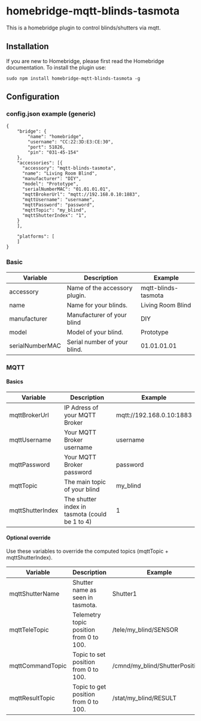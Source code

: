 # homebridge-mqtt-blinds-tasmota
This is a homebridge plugin to control blinds/shutters via mqtt.

## Installation

If you are new to Homebridge, please first read the Homebridge documentation. To install the plugin use:
```
sudo npm install homebridge-mqtt-blinds-tasmota -g
```

## Configuration

### config.json example (generic)
```
{
    "bridge": {
        "name": "homebridge",
        "username": "CC:22:3D:E3:CE:30",
        "port": 51826,
        "pin": "031-45-154"
    },
    "accessories": [{
      "accessory": "mqtt-blinds-tasmota",
      "name": "Living Room Blind",
      "manufacturer": "DIY",
      "model": "Prototype",
      "serialNumberMAC": "01.01.01.01",
      "mqttBrokerUrl": "mqtt://192.168.0.10:1883",
      "mqttUsername": "username",
      "mqttPassword": "password",
      "mqttTopic": "my_blind",
      "mqttShutterIndex": "1",
    }
    ],

    "platforms": [
    ]
}
```
### Basic
| Variable | Description | Example |
| --- | --- | --- |
| accessory | Name of the accessory plugin. | mqtt-blinds-tasmota |
| name | Name for your blinds. | Living Room Blind |
| manufacturer | Manufacturer of your blind | DIY |
| model | Model of your blind. | Prototype |
| serialNumberMAC | Serial number of your blind. | 01.01.01.01 |

### MQTT
#### Basics
| Variable | Description | Example |
| --- | --- | --- |
| mqttBrokerUrl| IP Adress of your MQTT Broker | mqtt://192.168.0.10:1883 |
| mqttUsername | Your MQTT Broker username | username |
| mqttPassword | Your MQTT Broker password | password|
| mqttTopic | The main topic of your blind | my_blind |
| mqttShutterIndex | The shutter index in tasmota (could be 1 to 4) | 1 |

#### Optional override
Use these variables to override the computed topics (mqttTopic + mqttShutterIndex). 

| Variable | Description | Example | Default Value
| --- | --- | --- | --- |
| mqttShutterName | Shutter name as seen in tasmota. | Shutter1 | Shutter{mqttShutterIndex} |
| mqttTeleTopic | Telemetry topic position from 0 to 100. | /tele/my_blind/SENSOR | /tele/{mqttTopic}/SENSOR |
| mqttCommandTopic | Topic to set position from 0 to 100. | /cmnd/my_blind/ShutterPosition1 | /cmnd/{mqttTopic}/ShutterPosition{mqttShutterIndex} |
| mqttResultTopic | Topic to get position from 0 to 100. | /stat/my_blind/RESULT | /stat/{mqttTopic}/RESULT |
